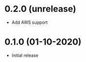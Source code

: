 0.2.0 (unrelease)
=================
- Add AWS support


0.1.0 (01-10-2020)
==================
- Initial release